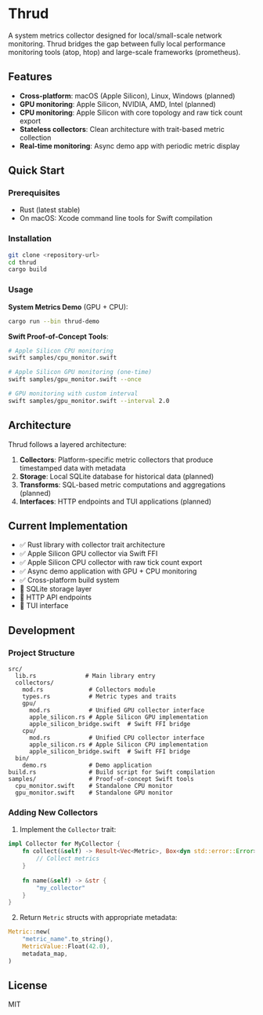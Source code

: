 # Thrud

A system metrics collector designed for local/small-scale network monitoring. Thrud bridges the gap between fully local performance monitoring tools (atop, htop) and large-scale frameworks (prometheus).

## Features

- **Cross-platform**: macOS (Apple Silicon), Linux, Windows (planned)
- **GPU monitoring**: Apple Silicon, NVIDIA, AMD, Intel (planned)
- **CPU monitoring**: Apple Silicon with core topology and raw tick count export
- **Stateless collectors**: Clean architecture with trait-based metric collection
- **Real-time monitoring**: Async demo app with periodic metric display

## Quick Start

### Prerequisites

- Rust (latest stable)
- On macOS: Xcode command line tools for Swift compilation

### Installation

```bash
git clone <repository-url>
cd thrud
cargo build
```

### Usage

**System Metrics Demo** (GPU + CPU):
```bash
cargo run --bin thrud-demo
```

**Swift Proof-of-Concept Tools**:
```bash
# Apple Silicon CPU monitoring
swift samples/cpu_monitor.swift

# Apple Silicon GPU monitoring (one-time)
swift samples/gpu_monitor.swift --once

# GPU monitoring with custom interval
swift samples/gpu_monitor.swift --interval 2.0
```

## Architecture

Thrud follows a layered architecture:

1. **Collectors**: Platform-specific metric collectors that produce timestamped data with metadata
2. **Storage**: Local SQLite database for historical data (planned)
3. **Transforms**: SQL-based metric computations and aggregations (planned)
4. **Interfaces**: HTTP endpoints and TUI applications (planned)

## Current Implementation

- ✅ Rust library with collector trait architecture
- ✅ Apple Silicon GPU collector via Swift FFI
- ✅ Apple Silicon CPU collector with raw tick count export
- ✅ Async demo application with GPU + CPU monitoring
- ✅ Cross-platform build system
- 🚧 SQLite storage layer
- 🚧 HTTP API endpoints
- 🚧 TUI interface

## Development

### Project Structure

```
src/
  lib.rs              # Main library entry
  collectors/
    mod.rs             # Collectors module
    types.rs           # Metric types and traits
    gpu/
      mod.rs           # Unified GPU collector interface
      apple_silicon.rs # Apple Silicon GPU implementation
      apple_silicon_bridge.swift  # Swift FFI bridge
    cpu/
      mod.rs           # Unified CPU collector interface
      apple_silicon.rs # Apple Silicon CPU implementation
      apple_silicon_bridge.swift  # Swift FFI bridge
  bin/
    demo.rs            # Demo application
build.rs               # Build script for Swift compilation
samples/               # Proof-of-concept Swift tools
  cpu_monitor.swift    # Standalone CPU monitor
  gpu_monitor.swift    # Standalone GPU monitor
```

### Adding New Collectors

1. Implement the `Collector` trait:
```rust
impl Collector for MyCollector {
    fn collect(&self) -> Result<Vec<Metric>, Box<dyn std::error::Error>> {
        // Collect metrics
    }
    
    fn name(&self) -> &str {
        "my_collector"
    }
}
```

2. Return `Metric` structs with appropriate metadata:
```rust
Metric::new(
    "metric_name".to_string(),
    MetricValue::Float(42.0),
    metadata_map,
)
```

## License

MIT